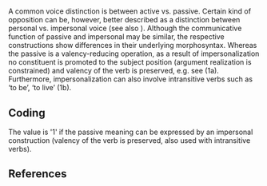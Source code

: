 # [](ParameterTable?__template__=property.md&property=Name#cldf:UT054)

A common voice distinction is between active vs. passive. Certain kind of opposition can be, however, better described 
as a distinction between personal vs. impersonal voice (see also [](Source?ref&with_internal_ref_link#cldf:blevins_passives_2003)). 
Although the communicative function of passive and impersonal may be similar, the respective constructions show 
differences in their underlying morphosyntax. Whereas the passive is a valency-reducing operation, as a result of 
impersonalization no constituent is promoted to the subject position (argument realization is constrained) and valency 
of the verb is preserved, e.g. see (1a). Furthermore, impersonalization can also involve intransitive verbs such as 
‘to be’, ‘to live’ (1b).

[](ExampleTable?example_id=1a&with_internal_ref_link#cldf:UT054-1a)
[](ExampleTable?example_id=1b&with_internal_ref_link#cldf:UT054-1b)

## Coding

The value is '1' if the passive meaning can be expressed by an impersonal construction (valency of the verb is preserved, also used with intransitive verbs).

## References

[](Source?cited_only#cldf:__all__)
